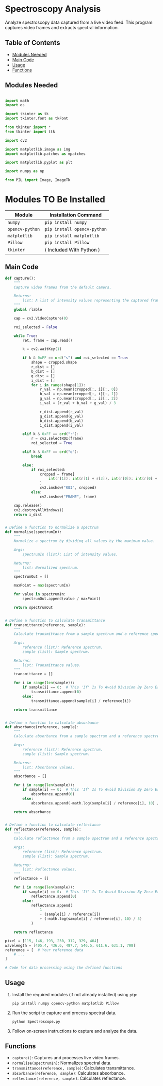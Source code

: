 # Spectroscopy Analysis

Analyze spectroscopy data captured from a live video feed. This program captures video frames and extracts spectral information.

## Table of Contents

- [Modules Needed](#modules-needed)
- [Main Code](#main-code)
- [Usage](#usage)
- [Functions](#functions)


## Modules Needed

```python

import math 
import os

import tkinter as tk
import tkinter.font as tkFont

from tkinter import *
from tkinter import ttk

import cv2

import matplotlib.image as img
import matplotlib.patches as mpatches

import matplotlib.pyplot as plt

import numpy as np

from PIL import Image, ImageTk
```

# Modules TO Be Installed

| Module                            | Installation Command                   |
| --------------------------------- | -------------------------------------- |
| `numpy`                            | `pip install numpy`                    |
| `opencv-python`                   | `pip install opencv-python`           |
| `matplotlib`                       | `pip install matplotlib`               |
| `Pillow`                           | `pip install Pillow`                   |
| `tkinter`                          | ( Included With Python )        |



## Main Code

```python
def capture():
    """
    Capture video frames from the default camera.

    Returns:
        list: A list of intensity values representing the captured frame.
    """
    global rlable

    cap = cv2.VideoCapture(0)

    roi_selected = False

    while True:
        ret, frame = cap.read()

        k = cv2.waitKey(1)

        if k & 0xFF == ord("s") and roi_selected == True:
            shape = cropped.shape
            r_dist = []
            b_dist = []
            g_dist = []
            i_dist = []
            for i in range(shape[1]):
                r_val = np.mean(cropped[:, i][:, 0])
                b_val = np.mean(cropped[:, i][:, 1])
                g_val = np.mean(cropped[:, i][:, 2])
                i_val = (r_val + b_val + g_val) / 3

                r_dist.append(r_val)
                g_dist.append(g_val)
                b_dist.append(b_val)
                i_dist.append(i_val)

        elif k & 0xFF == ord("r"):
            r = cv2.selectROI(frame)
            roi_selected = True

        elif k & 0xFF == ord("q"):
            break

        else:
            if roi_selected:
                cropped = frame[
                    int(r[1]): int(r[1] + r[3]), int(r[0]): int(r[0] + r[2])
                ]
                cv2.imshow("ROI", cropped)
            else:
                cv2.imshow("FRAME", frame)

    cap.release()
    cv2.destroyAllWindows()
    return i_dist


# Define a function to normalize a spectrum
def normalise(spectrumIn):
    """
    Normalize a spectrum by dividing all values by the maximum value.

    Args:
        spectrumIn (list): List of intensity values.

    Returns:
        list: Normalized spectrum.
    """
    spectrumOut = []

    maxPoint = max(spectrumIn)

    for value in spectrumIn:
        spectrumOut.append(value / maxPoint)

    return spectrumOut


# Define a function to calculate transmittance
def transmittance(reference, sample):
    """
    Calculate transmittance from a sample spectrum and a reference spectrum.

    Args:
        reference (list): Reference spectrum.
        sample (list): Sample spectrum.

    Returns:
        list: Transmittance values.
    """
    transmittance = []

    for i in range(len(sample)):
        if sample[i] == 0:  # This 'If' Is To Avoid Division By Zero Error
            transmittance.append(0)
        else:
            transmittance.append(sample[i] / reference[i])

    return transmittance


# Define a function to calculate absorbance
def absorbance(reference, sample):
    """
    Calculate absorbance from a sample spectrum and a reference spectrum.

    Args:
        reference (list): Reference spectrum.
        sample (list): Sample spectrum.

    Returns:
        list: Absorbance values.
    """
    absorbance = []

    for i in range(len(sample)):
        if sample[i] == 0:  # This 'If' Is To Avoid Division By Zero Error
            absorbance.append(0)
        else:
            absorbance.append(-math.log(sample[i] / reference[i], 10) / 5)

    return absorbance


# Define a function to calculate reflectance
def reflectance(reference, sample):
    """
    Calculate reflectance from a sample spectrum and a reference spectrum.

    Args:
        reference (list): Reference spectrum.
        sample (list): Sample spectrum.

    Returns:
        list: Reflectance values.
    """
    reflectance = []

    for i in range(len(sample)):
        if sample[i] == 0:  # This 'If' Is To Avoid Division By Zero Error
            reflectance.append(0)
        else:
            reflectance.append(
                1
                - (sample[i] / reference[i])
                + (-math.log(sample[i] / reference[i], 10) / 5)
            )

    return reflectance

pixel = [115, 146, 193, 250, 312, 329, 404]
wavelength = [405.4, 436.6, 487.7, 546.5, 611.6, 631.1, 708]
reference = [  # Your reference data
    # ...
]

# Code for data processing using the defined functions
```

## Usage

1. Install the required modules (if not already installed) using `pip`:

   ```bash
   pip install numpy opencv-python matplotlib Pillow
   ```

2. Run the script to capture and process spectral data.

   ```bash
   python Spectroscope.py
   ```

3. Follow on-screen instructions to capture and analyze the data.

## Functions

- `capture()`: Captures and processes live video frames.
- `normalise(spectrumIn)`: Normalizes spectral data.
- `transmittance(reference, sample)`: Calculates transmittance.
- `absorbance(reference, sample)`: Calculates absorbance.
- `reflectance(reference, sample)`: Calculates reflectance.
